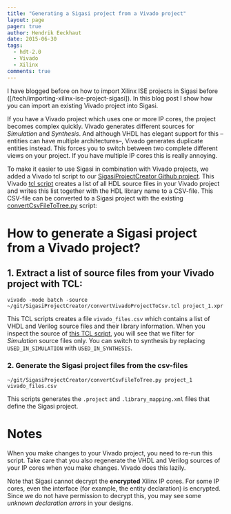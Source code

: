 ```yaml
---
title: "Generating a Sigasi project from a Vivado project"
layout: page 
pager: true
author: Hendrik Eeckhaut
date: 2015-06-30
tags: 
  - hdt-2.0
  - Vivado
  - Xilinx
comments: true
---
```

I have blogged before on how to import Xilinx ISE projects in Sigasi before ([/tech/importing-xilinx-ise-project-sigasi]). In this blog post I show how you can import an existing Vivado project into Sigasi.

If you have a Vivado project which uses one or more IP cores, the project becomes complex quickly. Vivado generates different sources for _Simulation_ and _Synthesis_. And although VHDL has elegant support for this –entities can have multiple architectures–, Vivado generates duplicate entities instead. This forces you to switch between two complete different views on your project. If you have multiple IP cores this is really annoying.

To make it easier to use Sigasi in combination with Vivado projects, we added a Vivado tcl script to our [SigasiProjectCreator Github project](https://github.com/sigasi/SigasiProjectCreator). This Vivado [tcl script](https://github.com/sigasi/SigasiProjectCreator/blob/master/convertVivadoProjectToCsv.tcl) creates a list of all HDL source files in your Vivado project and writes this list together with the HDL library name to a CSV-file. This CSV-file can be converted to a Sigasi project with the existing [convertCsvFileToTree.py](https://github.com/sigasi/SigasiProjectCreator/blob/master/convertCsvFileToTree.py) script:

# How to generate a Sigasi project from a Vivado project?

## 1. Extract a list of source files from your Vivado project with TCL:

```
vivado -mode batch -source ~/git/SigasiProjectCreator/convertVivadoProjectToCsv.tcl project_1.xpr
```

This TCL scripts creates a file `vivado_files.csv` which contains a list of VHDL and Verilog source files and their library information. When you inspect the source of [this TCL script](https://github.com/sigasi/SigasiProjectCreator/blob/master/convertVivadoProjectToCsv.tcl), you will see that we filter for _Simulation_ source files only. You can switch to synthesis by replacing `USED_IN_SIMULATION` with `USED_IN_SYNTHESIS`.

### 2. Generate the Sigasi project files from the csv-files

```
~/git/SigasiProjectCreator/convertCsvFileToTree.py project_1 vivado_files.csv
```
This scripts generates the `.project` and `.library_mapping.xml` files that define the Sigasi project.

# Notes


When you make changes to your Vivado project, you need to re-run this script. Take care that you also regenerate the VHDL and Verilog sources of your IP cores when you make changes. Vivado does this lazily.

Note that Sigasi cannot decrypt the **encrypted** Xilinx IP cores. For some IP cores, even the interface (for example, the entity declaration) is encrypted. Since we do not have permission to decrypt this, you may see some _unknown declaration errors_ in your designs.
